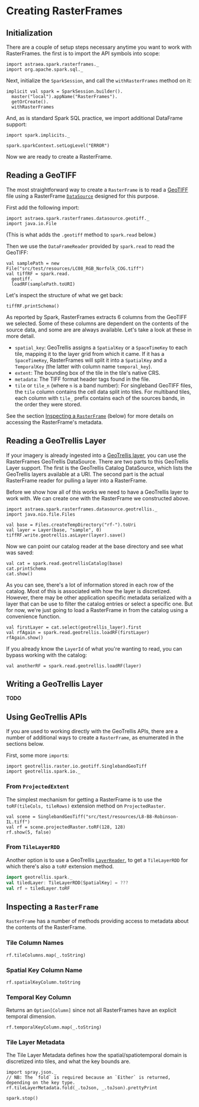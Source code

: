 
# Creating RasterFrames

## Initialization

There are a couple of setup steps necessary anytime you want to work with RasterFrames. the first is to import the API symbols into scope:



```tut:silent
import astraea.spark.rasterframes._
import org.apache.spark.sql._
```


Next, initialize the `SparkSession`, and call the `withRasterFrames` method on it:


```tut:silent
implicit val spark = SparkSession.builder().
  master("local").appName("RasterFrames").
  getOrCreate().
  withRasterFrames
```

And, as is standard Spark SQL practice, we import additional DataFrame support:

```tut:silent
import spark.implicits._
```

```tut:invisible
spark.sparkContext.setLogLevel("ERROR")
```

Now we are ready to create a RasterFrame.

## Reading a GeoTIFF

The most straightforward way to create a `RasterFrame` is to read a [GeoTIFF](https://en.wikipedia.org/wiki/GeoTIFF)
file using a RasterFrame [`DataSource`](https://spark.apache.org/docs/latest/sql-programming-guide.html#data-sources)
designed for this purpose.

First add the following import:


```tut:silent
import astraea.spark.rasterframes.datasource.geotiff._
import java.io.File
```

(This is what adds the `.geotiff` method to `spark.read` below.)

Then we use the `DataFrameReader` provided by `spark.read` to read the GeoTIFF:


```tut:book
val samplePath = new File("src/test/resources/LC08_RGB_Norfolk_COG.tiff")
val tiffRF = spark.read.
  geotiff.
  loadRF(samplePath.toURI)
```


Let's inspect the structure of what we get back:


```tut
tiffRF.printSchema()
```

As reported by Spark, RasterFrames extracts 6 columns from the GeoTIFF we selected. Some of these columns are dependent
on the contents of the source data, and some are are always available. Let's take a look at these in more detail.

* `spatial_key`: GeoTrellis assigns a `SpatialKey` or a `SpaceTimeKey` to each tile, mapping it to the layer grid from
which it came. If it has a `SpaceTimeKey`, RasterFrames will split it into a `SpatialKey` and a `TemporalKey` (the
latter with column name `temporal_key`).
* `extent`: The bounding box of the tile in the tile's native CRS.
* `metadata`: The TIFF format header tags found in the file.
* `tile` or `tile_n` (where `n` is a band number): For singleband GeoTIFF files, the `tile` column contains the cell
data split into tiles. For multiband tiles, each column with `tile_` prefix contains each of the sources bands,
in the order they were stored.

See the section [Inspecting a `RasterFrame`](#inspecting-a--code-rasterframe--code-) (below) for more details on accessing the RasterFrame's metadata.

## Reading a GeoTrellis Layer

If your imagery is already ingested into a [GeoTrellis layer](https://docs.geotrellis.io/en/latest/guide/spark.html#writing-layers),
you can use the RasterFrames GeoTrellis DataSource. There are two parts to this GeoTrellis Layer support. The first
is the GeoTrellis Catalog DataSource, which lists the GeoTrellis layers available at a URI. The second part is the actual
RasterFrame reader for pulling a layer into a RasterFrame.

Before we show how all of this works we need to have a GeoTrellis layer to work with. We can create one with the RasterFrame we constructed above.


```tut:silent
import astraea.spark.rasterframes.datasource.geotrellis._
import java.nio.file.Files

val base = Files.createTempDirectory("rf-").toUri
val layer = Layer(base, "sample", 0)
tiffRF.write.geotrellis.asLayer(layer).save()
```

Now we can point our catalog reader at the base directory and see what was saved:

```tut
val cat = spark.read.geotrellisCatalog(base)
cat.printSchema
cat.show()
```

As you can see, there's a lot of information stored in each row of the catalog. Most of this is associated with how the
layer is discretized. However, there may be other application specific metadata serialized with a layer that can be use
to filter the catalog entries or select a specific one. But for now, we're just going to load a RasterFrame in from the
catalog using a convenience function.

```tut
val firstLayer = cat.select(geotrellis_layer).first
val rfAgain = spark.read.geotrellis.loadRF(firstLayer)
rfAgain.show()
```

If you already know the `LayerId` of what you're wanting to read, you can bypass working with the catalog:

```tut
val anotherRF = spark.read.geotrellis.loadRF(layer)
```

## Writing a GeoTrellis Layer

**TODO**

## Using GeoTrellis APIs

If you are used to working directly with the GeoTrellis APIs, there are a number of additional ways to create a `RasterFrame`, as enumerated in the sections below.

First, some more `import`s:

```tut:silent
import geotrellis.raster.io.geotiff.SinglebandGeoTiff
import geotrellis.spark.io._
```


### From `ProjectedExtent`

The simplest mechanism for getting a RasterFrame is to use the `toRF(tileCols, tileRows)` extension method on `ProjectedRaster`.


```tut
val scene = SinglebandGeoTiff("src/test/resources/L8-B8-Robinson-IL.tiff")
val rf = scene.projectedRaster.toRF(128, 128)
rf.show(5, false)
```


### From `TileLayerRDD`

Another option is to use a GeoTrellis [`LayerReader`](https://docs.geotrellis.io/en/latest/guide/tile-backends.html),
to get a `TileLayerRDD` for which there's also a `toRF` extension method.


```scala
import geotrellis.spark._
val tiledLayer: TileLayerRDD[SpatialKey] = ???
val rf = tiledLayer.toRF
```


## Inspecting a `RasterFrame`

`RasterFrame` has a number of methods providing access to metadata about the contents of the RasterFrame.

### Tile Column Names


```tut:book
rf.tileColumns.map(_.toString)
```


### Spatial Key Column Name


```tut:book
rf.spatialKeyColumn.toString
```

### Temporal Key Column

Returns an `Option[Column]` since not all RasterFrames have an explicit temporal dimension.

```tut:book
rf.temporalKeyColumn.map(_.toString)
```

### Tile Layer Metadata

The Tile Layer Metadata defines how the spatial/spatiotemporal domain is discretized into tiles, and what the key bounds are.

```tut
import spray.json._
// NB: The `fold` is required because an `Either` is returned, depending on the key type.
rf.tileLayerMetadata.fold(_.toJson, _.toJson).prettyPrint
```

```tut:invisible
spark.stop()
```

